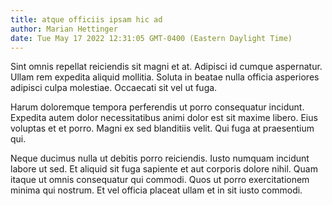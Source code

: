 ```yaml
---
title: atque officiis ipsam hic ad
author: Marian Hettinger
date: Tue May 17 2022 12:31:05 GMT-0400 (Eastern Daylight Time)
---
```

Sint omnis repellat reiciendis sit magni et at. Adipisci id cumque aspernatur. Ullam rem expedita aliquid mollitia. Soluta in beatae nulla officia asperiores adipisci culpa molestiae. Occaecati sit vel ut fuga.

 Harum doloremque tempora perferendis ut porro consequatur incidunt. Expedita autem dolor necessitatibus animi dolor est sit maxime libero. Eius voluptas et et porro. Magni ex sed blanditiis velit. Qui fuga at praesentium qui.

 Neque ducimus nulla ut debitis porro reiciendis. Iusto numquam incidunt labore ut sed. Et aliquid sit fuga sapiente et aut corporis dolore nihil. Quam itaque ut omnis consequatur qui commodi. Quos ut porro exercitationem minima qui nostrum. Et vel officia placeat ullam et in sit iusto commodi.